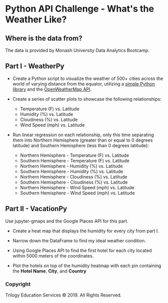 # Python API Challenge - What's the Weather Like?

## Where is the data from?

The data is provided by Monash University Data Analytics Bootcamp.

## Part I - WeatherPy

* Create a Python script to visualize the weather of 500+ cities across the world of varying distance from the equator, utilizing a [simple Python library](https://pypi.python.org/pypi/citipy) and the [OpenWeatherMap API](https://openweathermap.org/api).

* Create a series of scatter plots to showcase the following relationships:

    * Temperature (F) vs. Latitude
    * Humidity (%) vs. Latitude
    * Cloudiness (%) vs. Latitude
    * Wind Speed (mph) vs. Latitude

* Run linear regression on each relationship, only this time separating them into Northern Hemisphere (greater than or equal to 0 degrees latitude) and Southern Hemisphere (less than 0 degrees latitude):

    * Northern Hemisphere - Temperature (F) vs. Latitude
    * Southern Hemisphere - Temperature (F) vs. Latitude
    * Northern Hemisphere - Humidity (%) vs. Latitude
    * Southern Hemisphere - Humidity (%) vs. Latitude
    * Northern Hemisphere - Cloudiness (%) vs. Latitude
    * Southern Hemisphere - Cloudiness (%) vs. Latitude
    * Northern Hemisphere - Wind Speed (mph) vs. Latitude
    * Southern Hemisphere - Wind Speed (mph) vs. Latitude

## Part II - VacationPy

Use jupyter-gmaps and the Google Places API for this part.

* Create a heat map that displays the humidity for every city from part I.

* Narrow down the DataFrame to find my ideal weather condition.

* Using Google Places API to find the first hotel for each city located within 5000 meters of the coordinates.

* Plot the hotels on top of the humidity heatmap with each pin containing the **Hotel Name**, **City**, and **Country**

### Copyright

Trilogy Education Services © 2019. All Rights Reserved.